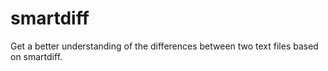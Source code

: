 # smartdiff
Get a better understanding of the differences between two text files based on smartdiff. 
